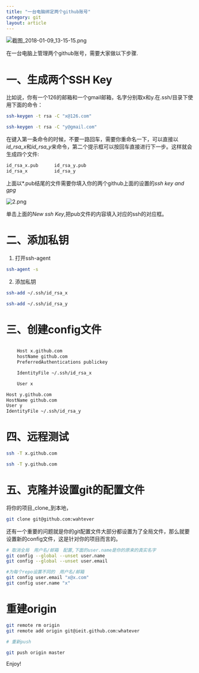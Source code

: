 ```yaml
---
title: "一台电脑绑定两个github账号"
category: git
layout: article
---
```


![截图_2018-01-09_13-15-15.png](http://yuzibo.qiniudn.com/截图_2018-01-09_13-15-15.png)

在一台电脑上管理两个github账号，需要大家做以下步骤.

# 一、生成两个SSH Key
比如说，你有一个126的邮箱和一个gmail邮箱，名字分别取x和y.在.ssh/目录下使用下面的命令：

```bash
ssh-keygen -t rsa -C "x@126.com"

ssh-keygen -t rsa -C "y@gmail.com"
```

在键入第一条命令的时候，不要一路回车，需要你重命名一下，可以直接以*id_rsa_x*和*id_rsa_y*来命令，第二个提示框可以按回车直接进行下一步。这样就会生成四个文件:

```bash
id_rsa_x.pub      id_rsa_y.pub
id_rsa_x          id_rsa_y
```
上面以\*.pub结尾的文件需要你填入你的两个github上面的设置的*ssh key and gpg*

![2.png](http://yuzibo.qiniudn.com/2.png)

单击上面的*New ssh Key*,把pub文件的内容填入对应的ssh的对应框。

# 二、添加私钥

1. 打开ssh-agent

```bash
ssh-agent -s
```

2. 添加私钥

```bash
ssh-add ~/.ssh/id_rsa_x

ssh-add ~/.ssh/id_rsa_y
```

# 三、创建config文件

```bash

	Host x.github.com
	hostName github.com
	PreferredAuthentications publickey

	IdentityFile ~/.ssh/id_rsa_x

	User x

Host y.github.com
HostName github.com
User y
IdentityFile ~/.ssh/id_rsa_y
```

# 四、远程测试

```bash
ssh -T x.github.com

ssh -T y.github.com
```

# 五、克隆并设置git的配置文件

将你的项目_clone_到本地，

```bash
git clone git@github.com:wahtever
```

还有一个重要的问题就是你的git配置文件大部分都设置为了全局文件，那么就要设置新的config文件，这是针对你的项目而言的。

```bash
# 取消全局　用户名/邮箱　配置,下面的user.name是你的原来的真实名字
git config --global --unset user.name
git config --global --unset user.email

#为每个repo设置不同的　用户名/邮箱
git config user.email "x@x.com"
git config user.name "x"
```

# 重建origin

```bash
git remote rm origin
git remote add origin git@ieit.github.com:whatever

# 重新push

git push origin master
```

Enjoy!




